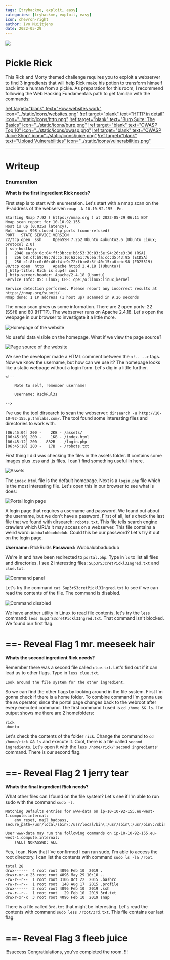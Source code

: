 ```yaml
---
tags: [tryhackme, exploit, easy]
categories: [tryhackme, exploit, easy]
icon: chevron-right
author: Ivo Muijtjens
date: 2022-05-29
---
```

![](/static/headers/pickle-rick.png)

# Pickle Rick

This Rick and Morty themed challenge requires you to exploit a webserver to find 3 ingredients that will help Rick make his potion to transform himself back into a human from a pickle. As preparation for this room, I recommend following the Web Hacking Fundamentals path to get familair with the commands:

[!ref target="blank" text="How websites work" icon="../static/icons/websites.png"](https://tryhackme.com/room/howwebsiteswork)
[!ref target="blank" text="HTTP in detail" icon="../static/icons/http.png"](https://tryhackme.com/room/httpindetail)
[!ref target="blank" text="Burp Suite: The Basics" icon="../static/icons/burp.png"](https://tryhackme.com/room/burpsuitebasics)
[!ref target="blank" text="OWASP Top 10" icon="../static/icons/owasp.png"](https://tryhackme.com/room/owasptop10)
[!ref target="blank" text="OWASP Juice Shop" icon="../static/icons/juice.png"](https://tryhackme.com/room/owaspjuiceshop)
[!ref target="blank" text="Upload Vulnerabilities" icon="../static/icons/vulnerabilities.png"](https://tryhackme.com/room/uploadvulns)

---

# Writeup

### Enumeration

**What is the first ingredient Rick needs?**

First step is to start with enumeration. Let's start with a nmap scan on the IP-address of the webserver: `nmap -A 10.10.92.155 -Pn`.

    Starting Nmap 7.92 ( https://nmap.org ) at 2022-05-29 06:11 EDT
    Nmap scan report for 10.10.92.155
    Host is up (0.035s latency).
    Not shown: 998 closed tcp ports (conn-refused)
    PORT   STATE SERVICE VERSION
    22/tcp open  ssh     OpenSSH 7.2p2 Ubuntu 4ubuntu2.6 (Ubuntu Linux; protocol 2.0)
    | ssh-hostkey: 
    |   2048 ea:6b:0c:04:ff:3b:ce:b6:53:30:83:5e:94:26:e3:30 (RSA)
    |   256 b8:cf:b9:98:7d:c5:10:62:e1:76:ea:fa:cc:d5:43:95 (ECDSA)
    |_  256 c1:8f:c0:60:46:f4:e9:72:fb:e8:5f:40:15:a6:eb:98 (ED25519)
    80/tcp open  http    Apache httpd 2.4.18 ((Ubuntu))
    |_http-title: Rick is sup4r cool
    |_http-server-header: Apache/2.4.18 (Ubuntu)
    Service Info: OS: Linux; CPE: cpe:/o:linux:linux_kernel

    Service detection performed. Please report any incorrect results at https://nmap.org/submit/ .
    Nmap done: 1 IP address (1 host up) scanned in 9.26 seconds

The nmap scan gives us some information. There are 2 open ports: 22 (SSH) and 80 (HTTP). The webserver runs on Apache 2.4.18. Let's open the webpage in our browser to investigate it a little more.

![Homepage of the website](/static/images/website.png)

No useful data visible on the homepage. What if we view the page source?

![Page source of the website](/static/images/pagesource.png)

We see the developer made a HTML comment between the `<!-- -->` tags. Now we know the username, but how can we use it? The homepage looks like a static webpage without a login form. Let's dig in a little further.

    <!--

        Note to self, remember username!

        Username: R1ckRul3s

    -->

I've use the tool dirsearch to scan the webserver: `dirsearch -u http://10-10-92-155.p.thmlabs.com/`. The tool found some interesting files and directories to work with.

    [06:45:04] 200 -    2KB - /assets/
    [06:45:10] 200 -    1KB - /index.html                                       
    [06:45:12] 200 -  882B  - /login.php                                        
    [06:45:18] 200 -   17B  - /robots.txt

First thing I did was checking the files in the assets folder. It contains some images plus .css and .js files. I can't find something useful in here.

![Assets](/static/images/assets.png)

The `index.html` file is the default homepage. Next is a `login.php` file which is the most interesting file. Let's open this in our browser to see what is does:

![Portal login page](/static/images/login.png)

A login page that requires a username and password. We found out about the username, but we don't have a password. First of all, let's check the last file that we found with dirsearch: `robots.txt`. This file tells search engine crawlers which URL's it may access on a webserver. This file contains a weird word: `Wubbalubbadubdub`. Could this be our password? Let's try it out on the login page.

**Username:** R1ckRul3s
**Password:** Wubbalubbadubdub

We're in and have been redirected to `portal.php`. Type in `ls` to list all files and directories. I see 2 interesting files: `Sup3rS3cretPickl3Ingred.txt` and `clue.txt`.

![Command panel](/static/images/command.png)

Let's try the command `cat Sup3rS3cretPickl3Ingred.txt` to see if we can read the contents of the file. The command is disabled.

![Command disabled](/static/images/disabled.png)

We have another utility in Linux to read file contents, let's try the `less` command: `less Sup3rS3cretPickl3Ingred.txt`. That command isn't blocked. We found our first flag.

==- Reveal Flag 1
mr. meeseek hair
===

**Whats the second ingredient Rick needs?**

Remember there was a second file called `clue.txt`. Let's find out if it can lead us to other flags. Type in `less clue.txt`.

    Look around the file system for the other ingredient.

So we can find the other flags by looking around in the file system. First I'm gonna check if there is a home folder. To combine command I'm gonna use the `&&` operator, since the portal page changes back to the webroot after every executed command. The first command I used is `cd /home && ls`. The output shows me there are 2 homefolders:

    rick
    ubuntu

Let's check the contents of the folder `rick`. Change the command to `cd /home/rick && ls` and execute it. Cool, there is a file called `second ingredients`. Let's open it with the `less /home/rick/'second ingredients'` command. There is our second flag.

==- Reveal Flag 2
1 jerry tear
===

**Whats the final ingredient Rick needs?**

What other files can I found on the file system? Let's see if I'm able to run sudo with the command `sudo -l`.

    Matching Defaults entries for www-data on ip-10-10-92-155.eu-west-1.compute.internal:
        env_reset, mail_badpass, secure_path=/usr/local/sbin\:/usr/local/bin\:/usr/sbin\:/usr/bin\:/sbin\:/bin\:/snap/bin

    User www-data may run the following commands on ip-10-10-92-155.eu-west-1.compute.internal:
        (ALL) NOPASSWD: ALL

Yes, I can. Now that I've confirmed I can run sudo, I'm able to access the root directory. I can list the contents with command `sudo ls -la /root`.

    total 28
    drwx------  4 root root 4096 Feb 10  2019 .
    drwxr-xr-x 23 root root 4096 May 29 10:10 ..
    -rw-r--r--  1 root root 3106 Oct 22  2015 .bashrc
    -rw-r--r--  1 root root  148 Aug 17  2015 .profile
    drwx------  2 root root 4096 Feb 10  2019 .ssh
    -rw-r--r--  1 root root   29 Feb 10  2019 3rd.txt
    drwxr-xr-x  3 root root 4096 Feb 10  2019 snap

There is a file called `3rd.txt` that might be interesting. Let's read the contents with command `sudo less /root/3rd.txt`. This file contains our last flag.

==- Reveal Flag 3
fleeb juice
===

!!!success
Congratiulations, you've completed the room.
!!!